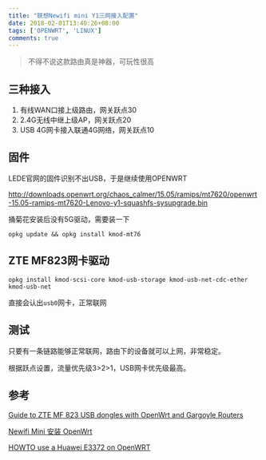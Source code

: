 ```yaml
---
title: "联想Newifi mini Y1三网接入配置"
date: 2018-02-01T13:40:26+08:00
tags: ['OPENWRT', 'LINUX']
comments: true
---
```


> 不得不说这款路由真是神器，可玩性很高

## 三种接入

1. 有线WAN口接上级路由，网关跃点30
2. 2.4G无线中继上级AP，网关跃点20
3. USB 4G网卡接入联通4G网络，网关跃点10

## 固件

LEDE官网的固件识别不出USB，于是继续使用OPENWRT

http://downloads.openwrt.org/chaos_calmer/15.05/ramips/mt7620/openwrt-15.05-ramips-mt7620-Lenovo-y1-squashfs-sysupgrade.bin

捅菊花安装后没有5G驱动，需要装一下

`opkg update && opkg install kmod-mt76`

## ZTE MF823网卡驱动

`opkg install kmod-scsi-core kmod-usb-storage kmod-usb-net-cdc-ether kmod-usb-net`

直接会认出`usb0`网卡，正常联网

## 测试

只要有一条链路能够正常联网，路由下的设备就可以上网，非常稳定。

根据跃点设置，流量优先级3>2>1，USB网卡优先级最高。

## 参考

[Guide to ZTE MF 823 USB dongles with OpenWrt and Gargoyle Routers](https://www.tbdproductions.com.au/telstra4gzte823/)

[Newifi Mini 安装 OpenWrt](https://linuxtoy.org/archives/install-openwrt-on-newifi-mini.html)

[HOWTO use a Huawei E3372 on OpenWRT](https://gist.github.com/bjoern-r/1345e8a17f4acf41006330e688af1441)